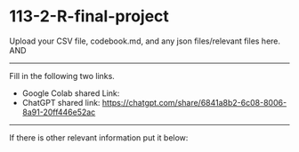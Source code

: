 # 113-2-R-final-project

Upload your CSV file, codebook.md, and any json files/relevant files here. AND 

---
Fill in the following two links.

 - Google Colab shared Link:  
 - ChatGPT shared link:  https://chatgpt.com/share/6841a8b2-6c08-8006-8a91-20ff446e52ac

---
If there is other relevant information put it below:

